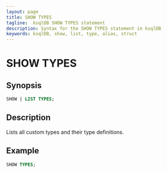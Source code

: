```yaml
---
layout: page
title: SHOW TYPES
tagline:  ksqlDB SHOW TYPES statement
description: Syntax for the SHOW TYPES statement in ksqlDB
keywords: ksqlDB, show, list, type, alias, struct
---
```


SHOW TYPES
==========

Synopsis
--------

```sql
SHOW | LIST TYPES;
```

Description
-----------

Lists all custom types and their type definitions.

Example
-------

```sql
SHOW TYPES;
```


